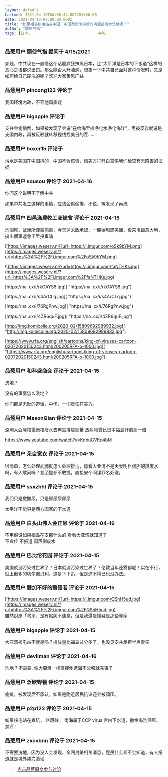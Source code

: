 ```yaml
---
layout: default
Lastmod: 2021-04-18T04:06:43.805781+00:00
date: 2021-04-15T00:00:00.000Z
title: "如果福岛核电站在中国，中国政府怎样给向海里排污水洗地呢？"
author: "颐使气指"
tags: [日本,								中共,								核电站,								双标]
---
```



### 品葱用户 **颐使气指** 提问于 4/15/2021
    
如题，中共现在一直借这个话题疯狂抹黑日本，连“太平洋是日本的下水道”这样的恶心之语都说出口。那么能否大开脑洞，想象一下中共自己面对这种情况时，又是如何给自己硬洗的呢？欢迎大家集思广益
    
                

### 品葱用户 **pincong123** 评论于 
        
我国环境内政，不容他国质疑
        
                

### 品葱用户 **bigapple** 评论于 
        
支共会偷偷倒，如果被发现了会说“在给海里排净化水净化海洋”，再被反驳就说是支国内政，再被反驳就转移视线找美日的茬……
        
                

### 品葱用户 **boxer15** 评论于 
        
污水是美国在中国排的，中国不负该责，请美方打开白宫供我们检查有无陷害的证据
        
                

### 品葱用户 **sousou** 评论于 2021-04-16
        
你问这个说明不了解中共  
  
如果中共发生这样的事情，应该会偷偷排，不说，等发现了再洗
        
                

### 品葱用户 **四邑漁農牧工商總會** 评论于 2021-04-15
        
洗個屌，武漢所洩露病毒，今天還未敢承認，一開始甩鍋美國，後來甩鍋意大利，搞出個軍運會千里投毒論  
  
![https://images.weserv.nl/?url=https://i.imgur.com/oSk9bYM.png](https://images.weserv.nl/?url=https%3A%2F%2Fi.imgur.com%2FoSk9bYM.png)  
  
![https://images.weserv.nl/?url=https://i.imgur.com/faNTHKs.jpg](https://images.weserv.nl/?url=https%3A%2F%2Fi.imgur.com%2FfaNTHKs.jpg)  
  
  
[https://na .cx/i/rkOAYS8.jpg]( "https://na .cx/i/rkOAYS8.jpg")  
  
[https://na .cx/i/s4ArCLq.jpg]( "https://na .cx/i/s4ArCLq.jpg")  
  
[https://na .cx/i/76RgPnw.jpg]( "https://na .cx/i/76RgPnw.jpg")  
  
[https://na .cx/i/4ZR6quF.jpg]( "https://na .cx/i/4ZR6quF.jpg")  
  
[http://img.komicolle.org/2020-02/15809692989932.jpg]( "http://img.komicolle.org/2020-02/15809692989932.jpg")  
  
  
[https://www.rfa.org/english/cartoons/king-of-viruses-cartoon-02072020150243.html/200205RFA-b-1000.jpg]( "https://www.rfa.org/english/cartoons/king-of-viruses-cartoon-02072020150243.html/200205RFA-b-1000.jpg")
        
                

### 品葱用户 **和科盛商会** 评论于 2021-04-15
        
洗地？  
  
没有的事情怎么洗地？  
  
你们都是无耻的造谣，中伤，一切责任在美方。
        
                

### 品葱用户 **MasonQian** 评论于 2021-04-15
        
深圳大亞灣核電廠核廢水去年氚排放總量 放射物質比日本福島計劃高一倍  
  
https://www.youtube.com/watch?v=KdpuCVKe4bM
        
                

### 品葱用户 **亲自宽衣** 评论于 2021-04-15
        
很简单，怎么处理武肺就怎么处理排污，你看大亚湾不是天天明目张胆的排废水吗，有人敢问吗？甚至提都不敢提，直接安个间谍罪名处理。
        
                

### 品葱用户 **ssxzhhl** 评论于 2021-04-15
        
我们只是撒撒尿，只是尿尿尿尿尿  
  
太平洋不能只是西方国家的下水道
        
                

### 品葱用户 **白头山伟人金正恩** 评论于 2021-04-16
        
不用假设如果福岛在支那什么的 看看大亚湾就知道了  
不宣传 不报道 闷声倒废水
        
                

### 品葱用户 **巴比伦花园** 评论于 2021-04-15
        
美国就没污染过世界了？日本就没污染过世界了？伦敦当年还雾都呢！实在不行，就上俄爹的切尔诺贝利，这是下下策，但是迫不得已也没办法。
        
                

### 品葱用户 **雙加不好的鴨語者** 评论于 2021-04-15
        
![https://images.weserv.nl/?url=https://i.imgur.com/QShH5ud.jpg](https://images.weserv.nl/?url=https%3A%2F%2Fi.imgur.com%2FQShH5ud.jpg)  
雖然說原「弒平」是有點詞不達意，但是我還是懷疑是那些專家
        
                

### 品葱用户 **bigapple** 评论于 2021-04-15
        
大亚湾核电站不就是吗？排放量比福岛过分多了，也没见支共承担半点责任
        
                

### 品葱用户 **devilman** 评论于 2021-04-16
        
洗地 ? 不需要, 像大亞灣一樣直接倒進海不公報就完事了
        
                

### 品葱用户 **泛欧野餐** 评论于 2021-04-15
        
偷排，被发现后不承认，如果是附近居民抗议还会被镇压。
        
                

### 品葱用户 **p2p123** 评论于 2021-04-15
        
如果核电站在粪坑， 赵厉贱： 南海属于CCP virus 宫内下水道，撒格鸟洗個屌，禁评！
        
                

### 品葱用户 **zxcvbnn** 评论于 2021-04-15
        
不需要洗地，因为没人会发现，全网封杀相关消息，屁民什么都不会知道，有人报道就是境外势力造谣
        
                





> [点击品葱原文参与讨论](https://pincong.rocks/question/38008)

